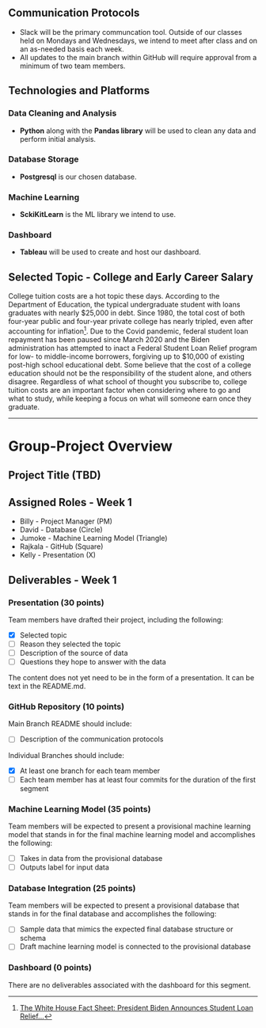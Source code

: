 ## Communication Protocols
* Slack will be the primary communcation tool. Outside of our classes held on Mondays and Wednesdays, we intend to meet after class and on an as-needed basis each week. 
* All updates to the main branch within GitHub will require approval from a minimum of two team members. 

## Technologies and Platforms

### Data Cleaning and Analysis
* **Python** along with the **Pandas library** will be used to clean any data and perform initial analysis. 

### Database Storage
* **Postgresql** is our chosen database.

### Machine Learning 
* **SckiKitLearn** is the ML library we intend to use. 

### Dashboard
* **Tableau** will be used to create and host our dashboard. 

## Selected Topic - College and Early Career Salary
College tuition costs are a hot topic these days. According to the Department of Education, the typical undergraduate student with loans graduates with nearly $25,000 in debt. Since 1980, the total cost of both four-year public and four-year private college has nearly tripled, even after accounting for inflation[^1]. Due to the Covid pandemic, federal student loan repayment has been paused since March 2020 and the Biden administration has attempted to inact a Federal Student Loan Relief program for low- to middle-income borrowers, forgiving up to $10,000 of existing post-high school educational debt. Some believe that the cost of a college education should not be the responsibility of the student alone, and others disagree. Regardless of what school of thought you subscribe to, college tuition costs are an important factor when considering where to go and what to study, while keeping a focus on what will someone earn once they graduate.


--------------------------------------------

# Group-Project Overview
## Project Title (TBD)

## Assigned Roles - Week 1
* Billy - Project Manager (PM)
* David - Database (Circle)
* Jumoke - Machine Learning Model (Triangle)
* Rajkala - GitHub (Square)
* Kelly - Presentation (X)

## Deliverables - Week 1


### Presentation (30 points)

Team members have drafted their project, including the following:
- [x] Selected topic
- [ ] Reason they selected the topic
- [ ] Description of the source of data
- [ ] Questions they hope to answer with the data

The content does not yet need to be in the form of a presentation. It can be text in the README.md.

### GitHub Repository (10 points)

Main Branch README should include:
- [ ] Description of the communication protocols

Individual Branches should include:
- [x] At least one branch for each team member
- [ ] Each team member has at least four commits for the duration of the first segment

### Machine Learning Model (35 points)

Team members will be expected to present a provisional machine learning model that stands in for the final machine learning model and accomplishes the following:
- [ ] Takes in data from the provisional database
- [ ] Outputs label for input data

### Database Integration (25 points)

Team members will be expected to present a provisional database that stands in for the final database and accomplishes the following:
- [ ] Sample data that mimics the expected final database structure or schema
- [ ] Draft machine learning model is connected to the provisional database

### Dashboard (0 points)

There are no deliverables associated with the dashboard for this segment.



[^1]: [The White House Fact Sheet: President Biden Announces Student Loan Relief...](https://www.whitehouse.gov/briefing-room/statements-releases/2022/08/24/fact-sheet-president-biden-announces-student-loan-relief-for-borrowers-who-need-it-most/)